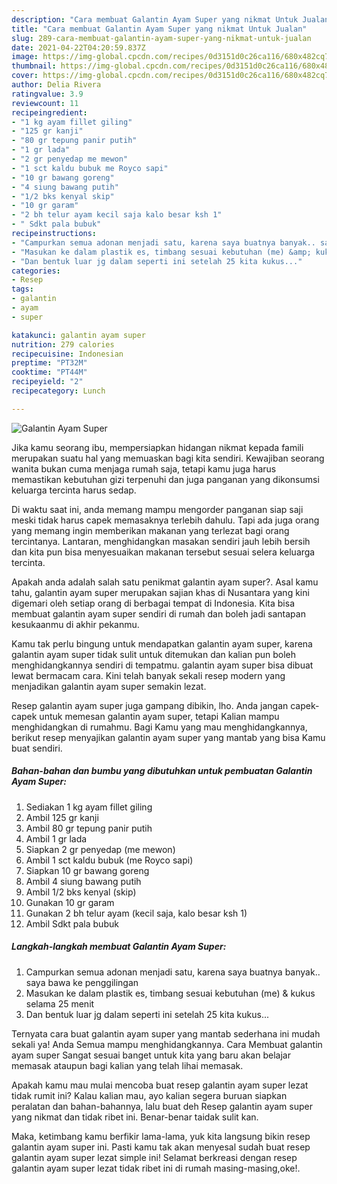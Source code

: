 ```yaml
---
description: "Cara membuat Galantin Ayam Super yang nikmat Untuk Jualan"
title: "Cara membuat Galantin Ayam Super yang nikmat Untuk Jualan"
slug: 289-cara-membuat-galantin-ayam-super-yang-nikmat-untuk-jualan
date: 2021-04-22T04:20:59.837Z
image: https://img-global.cpcdn.com/recipes/0d3151d0c26ca116/680x482cq70/galantin-ayam-super-foto-resep-utama.jpg
thumbnail: https://img-global.cpcdn.com/recipes/0d3151d0c26ca116/680x482cq70/galantin-ayam-super-foto-resep-utama.jpg
cover: https://img-global.cpcdn.com/recipes/0d3151d0c26ca116/680x482cq70/galantin-ayam-super-foto-resep-utama.jpg
author: Delia Rivera
ratingvalue: 3.9
reviewcount: 11
recipeingredient:
- "1 kg ayam fillet giling"
- "125 gr kanji"
- "80 gr tepung panir putih"
- "1 gr lada"
- "2 gr penyedap me mewon"
- "1 sct kaldu bubuk me Royco sapi"
- "10 gr bawang goreng"
- "4 siung bawang putih"
- "1/2 bks kenyal skip"
- "10 gr garam"
- "2 bh telur ayam kecil saja kalo besar ksh 1"
- " Sdkt pala bubuk"
recipeinstructions:
- "Campurkan semua adonan menjadi satu, karena saya buatnya banyak.. saya bawa ke penggilingan"
- "Masukan ke dalam plastik es, timbang sesuai kebutuhan (me) &amp; kukus selama 25 menit"
- "Dan bentuk luar jg dalam seperti ini setelah 25 kita kukus..."
categories:
- Resep
tags:
- galantin
- ayam
- super

katakunci: galantin ayam super 
nutrition: 279 calories
recipecuisine: Indonesian
preptime: "PT32M"
cooktime: "PT44M"
recipeyield: "2"
recipecategory: Lunch

---
```



![Galantin Ayam Super](https://img-global.cpcdn.com/recipes/0d3151d0c26ca116/680x482cq70/galantin-ayam-super-foto-resep-utama.jpg)

Jika kamu seorang ibu, mempersiapkan hidangan nikmat kepada famili merupakan suatu hal yang memuaskan bagi kita sendiri. Kewajiban seorang  wanita bukan cuma menjaga rumah saja, tetapi kamu juga harus memastikan kebutuhan gizi terpenuhi dan juga panganan yang dikonsumsi keluarga tercinta harus sedap.

Di waktu  saat ini, anda memang mampu mengorder panganan siap saji meski tidak harus capek memasaknya terlebih dahulu. Tapi ada juga orang yang memang ingin memberikan makanan yang terlezat bagi orang tercintanya. Lantaran, menghidangkan masakan sendiri jauh lebih bersih dan kita pun bisa menyesuaikan makanan tersebut sesuai selera keluarga tercinta. 



Apakah anda adalah salah satu penikmat galantin ayam super?. Asal kamu tahu, galantin ayam super merupakan sajian khas di Nusantara yang kini digemari oleh setiap orang di berbagai tempat di Indonesia. Kita bisa membuat galantin ayam super sendiri di rumah dan boleh jadi santapan kesukaanmu di akhir pekanmu.

Kamu tak perlu bingung untuk mendapatkan galantin ayam super, karena galantin ayam super tidak sulit untuk ditemukan dan kalian pun boleh menghidangkannya sendiri di tempatmu. galantin ayam super bisa dibuat lewat bermacam cara. Kini telah banyak sekali resep modern yang menjadikan galantin ayam super semakin lezat.

Resep galantin ayam super juga gampang dibikin, lho. Anda jangan capek-capek untuk memesan galantin ayam super, tetapi Kalian mampu menghidangkan di rumahmu. Bagi Kamu yang mau menghidangkannya, berikut resep menyajikan galantin ayam super yang mantab yang bisa Kamu buat sendiri.

<!--inarticleads1-->

##### Bahan-bahan dan bumbu yang dibutuhkan untuk pembuatan Galantin Ayam Super:

1. Sediakan 1 kg ayam fillet giling
1. Ambil 125 gr kanji
1. Ambil 80 gr tepung panir putih
1. Ambil 1 gr lada
1. Siapkan 2 gr penyedap (me mewon)
1. Ambil 1 sct kaldu bubuk (me Royco sapi)
1. Siapkan 10 gr bawang goreng
1. Ambil 4 siung bawang putih
1. Ambil 1/2 bks kenyal (skip)
1. Gunakan 10 gr garam
1. Gunakan 2 bh telur ayam (kecil saja, kalo besar ksh 1)
1. Ambil  Sdkt pala bubuk




<!--inarticleads2-->

##### Langkah-langkah membuat Galantin Ayam Super:

1. Campurkan semua adonan menjadi satu, karena saya buatnya banyak.. saya bawa ke penggilingan
1. Masukan ke dalam plastik es, timbang sesuai kebutuhan (me) &amp; kukus selama 25 menit
1. Dan bentuk luar jg dalam seperti ini setelah 25 kita kukus...




Ternyata cara buat galantin ayam super yang mantab sederhana ini mudah sekali ya! Anda Semua mampu menghidangkannya. Cara Membuat galantin ayam super Sangat sesuai banget untuk kita yang baru akan belajar memasak ataupun bagi kalian yang telah lihai memasak.

Apakah kamu mau mulai mencoba buat resep galantin ayam super lezat tidak rumit ini? Kalau kalian mau, ayo kalian segera buruan siapkan peralatan dan bahan-bahannya, lalu buat deh Resep galantin ayam super yang nikmat dan tidak ribet ini. Benar-benar taidak sulit kan. 

Maka, ketimbang kamu berfikir lama-lama, yuk kita langsung bikin resep galantin ayam super ini. Pasti kamu tak akan menyesal sudah buat resep galantin ayam super lezat simple ini! Selamat berkreasi dengan resep galantin ayam super lezat tidak ribet ini di rumah masing-masing,oke!.

